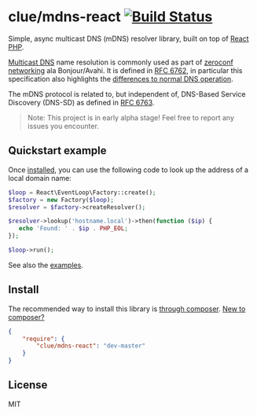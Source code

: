 # clue/mdns-react [![Build Status](https://travis-ci.org/clue/php-mdns-react.svg?branch=master)](https://travis-ci.org/clue/php-mdns-react)

Simple, async multicast DNS (mDNS) resolver library, built on top of [React PHP](http://reactphp.org/).

[Multicast DNS](http://www.multicastdns.org/) name resolution is commonly used
as part of [zeroconf networking](http://en.wikipedia.org/wiki/Zero-configuration_networking)
ala Bonjour/Avahi.
It is defined in [RFC 6762](http://tools.ietf.org/html/rfc6762), in particular
this specification also highlights the
[differences to normal DNS operation](http://tools.ietf.org/html/rfc6762#section-19). 

The mDNS protocol is related to, but independent of, DNS-Based Service Discovery (DNS-SD)
as defined in [RFC 6763](http://tools.ietf.org/html/rfc6763).

> Note: This project is in early alpha stage! Feel free to report any issues you encounter.

## Quickstart example

Once [installed](#install), you can use the following code to look up the address of a local domain name:

```php
$loop = React\EventLoop\Factory::create();
$factory = new Factory($loop);
$resolver = $factory->createResolver();

$resolver->lookup('hostname.local')->then(function ($ip) {
   echo 'Found: ' . $ip . PHP_EOL;
});

$loop->run();
```

See also the [examples](examples).

## Install

The recommended way to install this library is [through composer](http://getcomposer.org). [New to composer?](http://getcomposer.org/doc/00-intro.md)

```JSON
{
    "require": {
        "clue/mdns-react": "dev-master"
    }
}
```

## License

MIT
